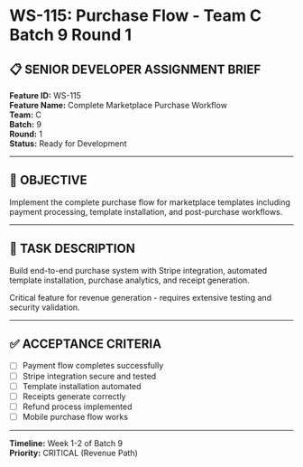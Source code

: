 # WS-115: Purchase Flow - Team C Batch 9 Round 1

## 📋 SENIOR DEVELOPER ASSIGNMENT BRIEF

**Feature ID:** WS-115  
**Feature Name:** Complete Marketplace Purchase Workflow  
**Team:** C  
**Batch:** 9  
**Round:** 1  
**Status:** Ready for Development  

---

## 🎯 OBJECTIVE

Implement the complete purchase flow for marketplace templates including payment processing, template installation, and post-purchase workflows.

---

## 📝 TASK DESCRIPTION

Build end-to-end purchase system with Stripe integration, automated template installation, purchase analytics, and receipt generation.

Critical feature for revenue generation - requires extensive testing and security validation.

---

## ✅ ACCEPTANCE CRITERIA

- [ ] Payment flow completes successfully
- [ ] Stripe integration secure and tested
- [ ] Template installation automated
- [ ] Receipts generate correctly
- [ ] Refund process implemented
- [ ] Mobile purchase flow works

---

**Timeline:** Week 1-2 of Batch 9  
**Priority:** CRITICAL (Revenue Path)
